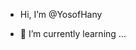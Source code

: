 -  Hi, I’m @YosofHany

- 🌱 I’m currently learning ...

<!---
YosofHany/YosofHany is a ✨ special ✨ repository because its `README.md` (this file) appears on your GitHub profile.
You can click the Preview link to take a look at your changes.
--->
